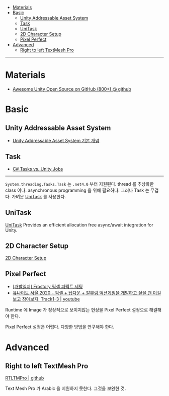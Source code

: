 - [Materials](#materials)
- [Basic](#basic)
  - [Unity Addressable Asset System](#unity-addressable-asset-system)
  - [Task](#task)
  - [UniTask](#unitask)
  - [2D Character Setup](#2d-character-setup)
  - [Pixel Perfect](#pixel-perfect)
- [Advanced](#advanced)
  - [Right to left TextMesh Pro](#right-to-left-textmesh-pro)

---

# Materials

* [Awesome Unity Open Source on GitHub (800+) @ github](https://github.com/baba-s/awesome-unity-open-source-on-github)

# Basic

## Unity Addressable Asset System

* [Unity Addressable Asset System 기본 개념](https://young-94.tistory.com/47)

## Task

* [C# Tasks vs. Unity Jobs](https://www.jacksondunstan.com/articles/4926)

---

`System.threading.Tasks.Task` 는 `.net4.0` 부터 지원된다. thread 를 추상화한 class 이다. asynchronous programming 을 위해 필요하다. 그러나 Task 는 무겁다. 가벼운 [UniTask](https://github.com/Cysharp/UniTask.git) 를 사용한다.

## UniTask

[UniTask](https://github.com/Cysharp/UniTask.git) Provides an efficient allocation free async/await integration for Unity.

## 2D Character Setup

[2D Character Setup](unity_2d_char_setup.md)

## Pixel Perfect

* [[개발일지] Frostory 픽셀 퍼펙트 세팅](https://gall.dcinside.com/mgallery/board/view/?id=game_dev&no=55170)
* [유나이트 서울 2020 - 픽셀 + 탑다운 + 칼부림 액션게임을 개발하고 싶을 땐 이걸 보고 참아보자. Track1-3 | youtube](https://www.youtube.com/watch?v=J-cfVwYNQSk)

Runtime 에 Image 가 정상적으로 보이지않는 현상을 Pixel Perfect 설정으로 해결해야 한다.

Pixel Perfect 설정은 어렵다. 다양한 방법을 연구해야 한다.

# Advanced

## Right to left TextMesh Pro

[RTLTMPro | github](https://github.com/pnarimani/RTLTMPro#installation)

Text Mesh Pro 가 Arabic 을 지원하지 못한다. 그것을 보완한 것.
